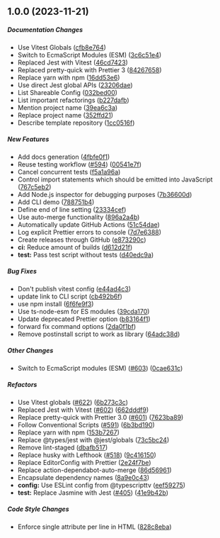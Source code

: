 ## 1.0.0 (2023-11-21)

##### Documentation Changes

*  Use Vitest Globals ([cfb8e764](https://github.com/bennycode/ts-node-starter/commit/cfb8e76453baa81bffbd602bb570f16b8699657b))
*  Switch to EcmaScript Modules (ESM) ([3c6c51e4](https://github.com/bennycode/ts-node-starter/commit/3c6c51e4ee70fd44e3723f04eb7f1dc115261310))
*  Replaced Jest with Vitest ([46cd7423](https://github.com/bennycode/ts-node-starter/commit/46cd74238a84e6618b70a312c60d6ad03e98220b))
*  Replaced pretty-quick with Prettier 3 ([84267658](https://github.com/bennycode/ts-node-starter/commit/842676587b6a5f0347ac521db1022763b0905e1e))
*  Replace yarn with npm ([16dd53e6](https://github.com/bennycode/ts-node-starter/commit/16dd53e6d325c9eb4003b0b0fc440440941f7617))
*  Use direct Jest global APIs ([23206dae](https://github.com/bennycode/ts-node-starter/commit/23206daef8b23947440c1d58ba6cb1e661d78404))
*  List Shareable Config ([032bed00](https://github.com/bennycode/ts-node-starter/commit/032bed00fe630b55f485b7e223e8d94eae83bac4))
*  List important refactorings ([b227dafb](https://github.com/bennycode/ts-node-starter/commit/b227dafbfe6b7988465c2ec3ebb1ee4289a3a839))
*  Mention project name ([39ea6c3a](https://github.com/bennycode/ts-node-starter/commit/39ea6c3a05a87acf1065143ed942d9ac6dabd590))
*  Replace project name ([352ffd21](https://github.com/bennycode/ts-node-starter/commit/352ffd2169ef1040a4fa750d55f8a1af86fbd695))
*  Describe template repository ([1cc0516f](https://github.com/bennycode/ts-node-starter/commit/1cc0516f6bccf7ea7d91a8c5174bbae55a6e2c27))

##### New Features

*  Add docs generation ([4fbfe0f1](https://github.com/bennycode/ts-node-starter/commit/4fbfe0f170748f2368a01f8b7a94984661c88a96))
*  Reuse testing workflow ([#594](https://github.com/bennycode/ts-node-starter/pull/594)) ([00541e7f](https://github.com/bennycode/ts-node-starter/commit/00541e7f9752b99ac79011eda1fe9f50d9aca553))
*  Cancel concurrent tests ([f5a1a96a](https://github.com/bennycode/ts-node-starter/commit/f5a1a96a2472955fb995e00923e72f0eaf328616))
*  Control import statements which should be emitted into JavaScript ([767c5eb2](https://github.com/bennycode/ts-node-starter/commit/767c5eb290ec674092ca74f85467e90c4f844364))
*  Add Node.js inspector for debugging purposes ([7b36600d](https://github.com/bennycode/ts-node-starter/commit/7b36600de4e6a764e66c5d18f59232fa2faea17c))
*  Add CLI demo ([788751b4](https://github.com/bennycode/ts-node-starter/commit/788751b4ef9dbd8bcf3aca65cef76a0d8114784e))
*  Define end of line setting ([23334cef](https://github.com/bennycode/ts-node-starter/commit/23334cef695752289c2a79fac695fb4ebc6ac0f3))
*  Use auto-merge functionality ([896a2a4b](https://github.com/bennycode/ts-node-starter/commit/896a2a4bd33c76768d984efad1e2b0e33bc7ea61))
*  Automatically update GitHub Actions ([51c54dae](https://github.com/bennycode/ts-node-starter/commit/51c54dae68b416d8edc53a66381ef551a7c7c0d9))
*  Log explicit Prettier errors to console ([7d7e6388](https://github.com/bennycode/ts-node-starter/commit/7d7e63888b24592fded5226ad377cbd3deaba5c9))
*  Create releases through GitHub ([e873290c](https://github.com/bennycode/ts-node-starter/commit/e873290cda30e9c508070e497031b6f2a8c5ca61))
* **ci:**  Reduce amount of builds ([d612d21f](https://github.com/bennycode/ts-node-starter/commit/d612d21f83d5f59207c0192610df5e6ca55bcf02))
* **test:**  Pass test script without tests ([d40edc9a](https://github.com/bennycode/ts-node-starter/commit/d40edc9a9557ecfa42991c6bf5976141bf48d088))

##### Bug Fixes

*  Don't publish vitest config ([e44ad4c3](https://github.com/bennycode/ts-node-starter/commit/e44ad4c3b51a11c6a20a0b43abaa098f391ff067))
*  update link to CLI script ([cb492b6f](https://github.com/bennycode/ts-node-starter/commit/cb492b6fdde2f7f8ea62b74fb5be51933f9d6c23))
*  use npm install ([6f6fe9f3](https://github.com/bennycode/ts-node-starter/commit/6f6fe9f376c8830d450ed7758947a657bbe9ec22))
*  Use ts-node-esm for ES modules ([39cda170](https://github.com/bennycode/ts-node-starter/commit/39cda170d12fae2ff4b6122df2f85f04613ee99b))
*  Update deprecated Prettier option ([b83164f1](https://github.com/bennycode/ts-node-starter/commit/b83164f1dc1dfb395d452343b34b3739c6d268df))
*  forward fix command options ([2da0f1bf](https://github.com/bennycode/ts-node-starter/commit/2da0f1bfe160c1bc3a74341a24c8b0681dcdcb40))
*  Remove postinstall script to work as library ([64adc38d](https://github.com/bennycode/ts-node-starter/commit/64adc38ded8cddd78e5ebde42cc25bb53eb1c73e))

##### Other Changes

*  Switch to EcmaScript modules (ESM) ([#603](https://github.com/bennycode/ts-node-starter/pull/603)) ([0cae631c](https://github.com/bennycode/ts-node-starter/commit/0cae631ca6457026919418ddb3a10f7858e9ad55))

##### Refactors

*  Use Vitest globals ([#622](https://github.com/bennycode/ts-node-starter/pull/622)) ([6b273c3c](https://github.com/bennycode/ts-node-starter/commit/6b273c3c09552d5aa829f48987c1c1dcf7a93ce9))
*  Replaced Jest with Vitest ([#602](https://github.com/bennycode/ts-node-starter/pull/602)) ([662dddf9](https://github.com/bennycode/ts-node-starter/commit/662dddf92d418d0e1119a04d8f5fe807a7a566f0))
*  Replace pretty-quick with Prettier 3.0 ([#601](https://github.com/bennycode/ts-node-starter/pull/601)) ([7623ba89](https://github.com/bennycode/ts-node-starter/commit/7623ba894e6767d7da8ce5b8a1e2469639bcb027))
*  Follow Conventional Scripts ([#591](https://github.com/bennycode/ts-node-starter/pull/591)) ([6b3bd190](https://github.com/bennycode/ts-node-starter/commit/6b3bd1907272b4dbcd98d04a20c3052652093069))
*  Replace yarn with npm ([153b7267](https://github.com/bennycode/ts-node-starter/commit/153b726761db302fa3ba57ed1d71aabae01d8394))
*  Replace @types/jest with @jest/globals ([73c5bc24](https://github.com/bennycode/ts-node-starter/commit/73c5bc246de79ca2cc805a8b61e42bec39cb97fd))
*  Remove lint-staged ([dbafb517](https://github.com/bennycode/ts-node-starter/commit/dbafb51742a18311d32a9295ea1df5dffbea86bd))
*  Replace husky with Lefthook ([#518](https://github.com/bennycode/ts-node-starter/pull/518)) ([9c416150](https://github.com/bennycode/ts-node-starter/commit/9c4161509acf49e56042383c9ea340f68f248582))
*  Replace EditorConfig with Prettier ([2e24f7be](https://github.com/bennycode/ts-node-starter/commit/2e24f7be5f427c26d6cc8281438a6398a211b75c))
*  Replace action-dependabot-auto-merge ([86d56961](https://github.com/bennycode/ts-node-starter/commit/86d5696113c2fb4907a1666e25d1b72d698b06a5))
*  Encapsulate dependency names ([8a9e0c43](https://github.com/bennycode/ts-node-starter/commit/8a9e0c432d9665ce57e282a0b9d57d418114b060))
* **config:**  Use ESLint config from @typescripttv ([eef59275](https://github.com/bennycode/ts-node-starter/commit/eef59275e91f6f484f7a917fdd87b09318ebbad3))
* **test:**  Replace Jasmine with Jest ([#405](https://github.com/bennycode/ts-node-starter/pull/405)) ([41e9b42b](https://github.com/bennycode/ts-node-starter/commit/41e9b42bb5b7ca364dbbabf1104955090003d1be))

##### Code Style Changes

*  Enforce single attribute per line in HTML ([828c8eba](https://github.com/bennycode/ts-node-starter/commit/828c8ebae47886aebb0ef536540eb57547574628))


